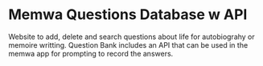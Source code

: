# Memwa Questions Database w API
Website to add, delete and search questions about life for autobiograhy or memoire writting. Question Bank includes an API that can be used in the memwa app for prompting to record the answers.
